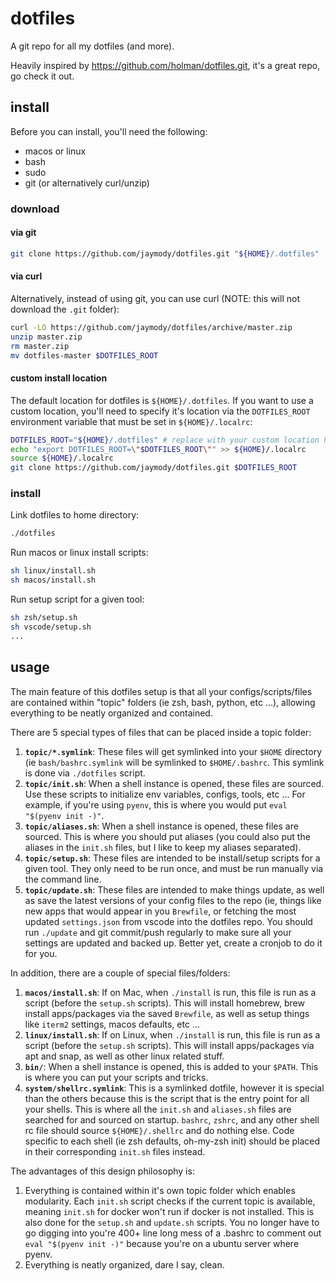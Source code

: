 # dotfiles

A git repo for all my dotfiles (and more).

Heavily inspired by https://github.com/holman/dotfiles.git, it's a great repo, go check it out.


## install
Before you can install, you'll need the following:
- macos or linux
- bash
- sudo
- git (or alternatively curl/unzip)

### download
#### via git
```sh
git clone https://github.com/jaymody/dotfiles.git "${HOME}/.dotfiles"
```

#### via curl
Alternatively, instead of using git, you can use curl (NOTE: this will not download the `.git` folder):
```sh
curl -LO https://github.com/jaymody/dotfiles/archive/master.zip
unzip master.zip
rm master.zip
mv dotfiles-master $DOTFILES_ROOT
```

#### custom install location
The default location for dotfiles is `${HOME}/.dotfiles`. If you want to use a custom location, you'll need to specify it's location via the `DOTFILES_ROOT` environment variable that must be set in `${HOME}/.localrc`:
```sh
DOTFILES_ROOT="${HOME}/.dotfiles" # replace with your custom location here
echo "export DOTFILES_ROOT=\"$DOTFILES_ROOT\"" >> ${HOME}/.localrc
source ${HOME}/.localrc
git clone https://github.com/jaymody/dotfiles.git $DOTFILES_ROOT
```

### install
Link dotfiles to home directory:
```sh
./dotfiles
```
Run macos or linux install scripts:
```sh
sh linux/install.sh
sh macos/install.sh
```
Run setup script for a given tool:
```sh
sh zsh/setup.sh
sh vscode/setup.sh
...
```

## usage

The main feature of this dotfiles setup is that all your configs/scripts/files are contained within "topic" folders (ie zsh, bash, python, etc ...), allowing everything to be neatly organized and contained.

There are 5 special types of files that can be placed inside a topic folder:
1. **`topic/*.symlink`**: These files will get symlinked into your `$HOME` directory (ie `bash/bashrc.symlink` will be symlinked to `$HOME/.bashrc`. This symlink is done via `./dotfiles` script.
2. **`topic/init.sh`**: When a shell instance is opened, these files are sourced. Use these scripts to initialize env variables, configs, tools, etc ... For example, if you're using `pyenv`, this is where you would put `eval "$(pyenv init -)"`.
3. **`topic/aliases.sh`**: When a shell instance is opened, these files are sourced. This is where you should put aliases (you could also put the aliases in the `init.sh` files, but I like to keep my aliases separated).
4. **`topic/setup.sh`**: These files are intended to be install/setup scripts for a given tool. They only need to be run once, and must be run manually via the command line.
5. **`topic/update.sh`**: These files are intended to make things update, as well as save the latest versions of your config files to the repo (ie, things like new apps that would appear in you `Brewfile`, or fetching the most updated `settings.json` from vscode into the dotfiles repo. You should run `./update` and git commit/push regularly to make sure all your settings are updated and backed up. Better yet, create a cronjob to do it for you.

In addition, there are a couple of special files/folders:
1. **`macos/install.sh`**: If on Mac, when `./install` is run, this file is run as a script (before the `setup.sh` scripts). This will install homebrew, brew install apps/packages via the saved `Brewfile`, as well as setup things like `iterm2` settings, macos defaults, etc ...
2. **`linux/install.sh`**: If on Linux, when `./install` is run, this file is run as a script (before the `setup.sh` scripts). This will install apps/packages via apt and snap, as well as other linux related stuff.
3. **`bin/`**: When a shell instance is opened, this is added to your `$PATH`. This is where you can put your scripts and tricks.
4. **`system/shellrc.symlink`**: This is a symlinked dotfile, however it is special than the others because this is the script that is the entry point for all your shells. This is where all the `init.sh` and `aliases.sh` files are searched for and sourced on startup. `bashrc`, `zshrc`, and any other shell rc file should source `${HOME}/.shellrc` and do nothing else. Code specific to each shell (ie zsh defaults, oh-my-zsh init) should be placed in their corresponding `init.sh` files instead.

The advantages of this design philosophy is:
1. Everything is contained within it's own topic folder which enables modularity. Each `init.sh` script checks if the current topic is available, meaning `init.sh` for docker won't run if docker is not installed. This is also done for the `setup.sh` and `update.sh` scripts. You no longer have to go digging into you're 400+ line long mess of a .bashrc to comment out `eval "$(pyenv init -)"` because you're on a ubuntu server where pyenv.
2. Everything is neatly organized, dare I say, clean.
